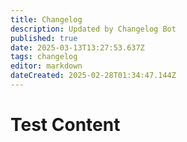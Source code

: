 ```yaml
---
title: Changelog
description: Updated by Changelog Bot
published: true
date: 2025-03-13T13:27:53.637Z
tags: changelog
editor: markdown
dateCreated: 2025-02-28T01:34:47.144Z
---
```


# Test Content